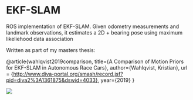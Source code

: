 # EKF-SLAM

ROS implementation of EKF-SLAM.
Given odometry measurements and landmark observations,
it estimates a 2D + bearing pose using maximum likeliehood data association

Written as part of my masters thesis:

@article{wahlqvist2019comparison,
  title={A Comparison of Motion Priors for EKF-SLAM in Autonomous Race Cars},
  author={Wahlqvist, Kristian},
  url = {http://www.diva-portal.org/smash/record.jsf?pid=diva2%3A1361875&dswid=4033},
  year={2019}
}

![](scurve.gif)
